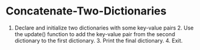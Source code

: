 # Concatenate-Two-Dictionaries
1. Declare and initialize two dictionaries with some key-value pairs 2. Use the update() function to add the key-value pair from the second dictionary to the first dictionary. 3. Print the final dictionary. 4. Exit.
